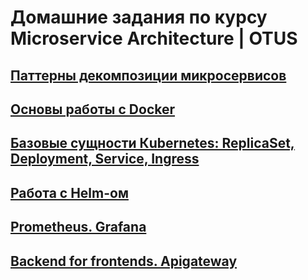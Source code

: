 # Домашние задания по курсу Microservice Architecture | OTUS

## [Паттерны декомпозиции микросервисов](01_decompose/README.md)

## [Основы работы с Docker](02_docker/README.md)

## [Базовые сущности Кubernetes: ReplicaSet, Deployment, Service, Ingress](03_k8s/README.md)

## [Работа с Helm-ом](04_helm/README.md)

## [Prometheus. Grafana](05_monitoring/README.md)

## [Backend for frontends. Apigateway](06_api_gateway_auth/README.md)